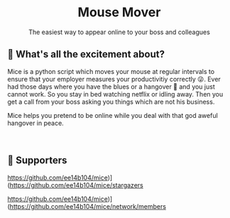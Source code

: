 <h1 align="center">Mouse Mover</h1>
<p align="center">The easiest way to appear online to your boss and colleagues</p>


## :hear_no_evil:  What's all the excitement about?  
Mice is a python script which moves your mouse at regular intervals to ensure that your employer measures your productivitiy correctly :stuck_out_tongue_winking_eye:. Ever had those days where you have the blues or a hangover :beers: and you just cannot work. So you stay in bed watching netflix or idling away. Then you get a call from your boss asking you things which are not his business. 

Mice helps you pretend to be online while you deal with that god aweful hangover in peace. <br/><br/><br/>






## :clap:  Supporters
https://github.com/ee14b104/mice)](https://github.com/ee14b104/mice/stargazers<br/>

https://github.com/ee14b104/mice)](https://github.com/ee14b104/mice/network/members


